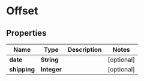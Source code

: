 
# Offset

## Properties
Name | Type | Description | Notes
------------ | ------------- | ------------- | -------------
**date** | **String** |  |  [optional]
**shipping** | **Integer** |  |  [optional]



